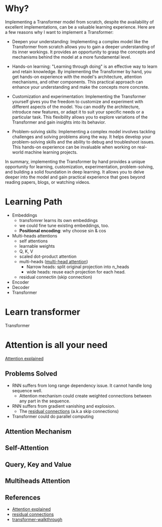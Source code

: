 # Why?
Implementing a Transformer model from scratch, despite the availability of excellent implementations, can be a valuable learning experience. Here are a few reasons why I want to implement a Transformer:

- Deepen your understanding: Implementing a complex model like the Transformer from scratch allows you to gain a deeper understanding of its inner workings. It provides an opportunity to grasp the concepts and mechanisms behind the model at a more fundamental level.

- Hands-on learning: "Learning through doing" is an effective way to learn and retain knowledge. By implementing the Transformer by hand, you get hands-on experience with the model's architecture, attention mechanisms, and other components. This practical approach can enhance your understanding and make the concepts more concrete.

- Customization and experimentation: Implementing the Transformer yourself gives you the freedom to customize and experiment with different aspects of the model. You can modify the architecture, introduce new features, or adapt it to suit your specific needs or a particular task. This flexibility allows you to explore variations of the Transformer and gain insights into its behavior.

- Problem-solving skills: Implementing a complex model involves tackling challenges and solving problems along the way. It helps develop your problem-solving skills and the ability to debug and troubleshoot issues. This hands-on experience can be invaluable when working on real-world machine learning projects.

In summary, implementing the Transformer by hand provides a unique opportunity for learning, customization, experimentation, problem-solving, and building a solid foundation in deep learning. It allows you to delve deeper into the model and gain practical experience that goes beyond reading papers, blogs, or watching videos.



# Learning Path
- Embeddings
    - transfomrer learns its own embeddings
    - we could fine tune existing embeddings, too.
    - **Positional encoding**: why choose sin & cos
- Multi-heads attentions
    - self attentions
    - learnable weights
    - Q, K, V
    - scaled dot-product attention
    - multi-heads ([multi-head attention](https://peterbloem.nl/blog/transformers))
        - Narrow heads: split original projection into n_heads
        - wide heads: reuse each projection for each head. 
    - residual connectin (skip connection)
- Encoder
- Decoder
- Transformer

# Learn transformer
Transformer 
# Attention is all your need
[Attention explained](https://towardsdatascience.com/all-you-need-to-know-about-attention-and-transformers-in-depth-understanding-part-1-552f0b41d021)
## Problems Solved
- RNN suffers from long range dependency issue. It cannot handle long sequence well. 
    - Attention mechanism could create weighted connections between any part in the sequence. 
- RNN suffers from gradient vanishing and explosion. 
    - The [residual connections](https://towardsdatascience.com/what-is-residual-connection-efb07cab0d55) (a.k.a skip connections)
- Transformer could do parallel computing

## Attention Mechanism
## Self-Attention
## Query, Key and Value 
## Multiheads Attention 

## References
- [Attention explained](https://towardsdatascience.com/all-you-need-to-know-about-attention-and-transformers-in-depth-understanding-part-1-552f0b41d021)
- [residual connections](https://towardsdatascience.com/what-is-residual-connection-efb07cab0d55)
- [transformer-walkthrough](https://github.com/markriedl/transformer-walkthrough/tree/main)




